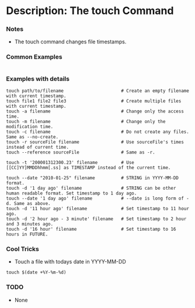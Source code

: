 # Description: The touch Command

### Notes
* The touch command changes file timestamps.

### Common Examples
```shell
```

### Examples with details
```shell
touch path/to/filename                      # Create an empty filename with current timestamp.
touch file1 file2 file3                     # Create multiple files with current timestamp.
touch -a filename                           # Change only the access time.
touch -m filename                           # Change only the modification time.
touch -c filename                           # Do not create any files. Same as --no-create.
touch -r sourceFile filename                # Use sourceFile's times instead of current time.
touch --reference sourceFile                # Same as -r.

touch -t '200001312300.23' filename         # Use [[CC]YY]MMDDhhmm[.ss] as TIMESTAMP instead of the current time.

touch --date "2010-01-25" filename          # STRING in YYYY-MM-DD format.
touch -d '1 day ago' filename               # STRING can be other human readable format. Set timestamp to 1 day ago.
touch --date '1 day ago' filename           # --date is long form of -d. Same as above.
touch -d '11 hour ago' filename             # Set timestamp to 11 hour ago.
touch -d '2 hour ago - 3 minute' filename   # Set timestamp to 2 hour and 3 minutes ago.
touch -d '16 hour' filename                 # Set timestamp to 16 hours in FUTURE.
```

### Cool Tricks
* Touch a file with todays date in YYYY-MM-DD
```shell
touch $(date +%Y-%m-%d)
```

### TODO
* None
